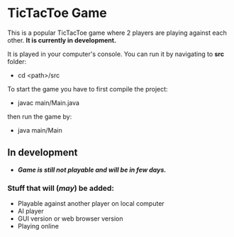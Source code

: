 # TicTacToe Game

This is a popular TicTacToe game where 2 players are playing against each other. **It is currently in development.**

It is played in your computer's console. You can run it by navigating to **src** folder:
- cd <path\>/src

To start the game you have to first compile the project:
- javac main/Main.java

then run the game by:
- java main/Main

## In development

- ***Game is still not playable and will be in few days.***

### Stuff that will (*may*) be added:

- Playable against another player on local computer
- AI player
- GUI version or web browser version
- Playing online
